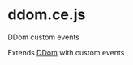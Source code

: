 # ddom.ce.js
DDom custom events

Extends [DDom](https://github.com/misamu/ddom.ce.js) with custom events
